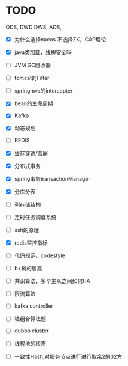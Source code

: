 # TODO 

ODS, DWD DWS, ADS,

- [x] 为什么选择nacos 不选择ZK，CAP理论
- [x] java类加载，线程安全吗
- [ ] JVM GC回收器
- [ ] tomcat的Filter
- [ ] springmvc的intercepter
- [x] bean的生命周期
- [x] Kafka
- [x] 动态规划
- [ ] REDIS
- [x] 缓存穿透/雪崩
- [x] 分布式事务
- [x] spring事务transactionManager
- [x] 分库分表
- [ ] 列存储结构
- [ ] 定时任务调度系统
- [ ] ssh的原理
- [x] redis监控指标
- [ ] 代码规范，codestyle
- [ ] b+树的层高 
- [ ] 共识算法，多个主从之间如何HA
- [ ] 限流算法
- [ ] kafka controller
- [ ] 钱组合算法题
- [ ] dubbo cluster
- [ ] 线程池的状态
- [ ] 一致性Hash,对服务节点进行进行取余2的32方

